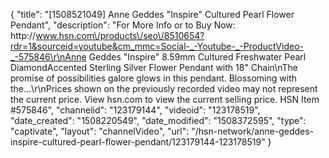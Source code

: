 {
    "title": "[1508521049] Anne Geddes \"Inspire\" Cultured Pearl Flower Pendant",
    "description": "For More Info or to Buy Now: http:\/\/www.hsn.com\/products\/seo\/8510654?rdr=1&sourceid=youtube&cm_mmc=Social-_-Youtube-_-ProductVideo-_-575846\r\nAnne Geddes \"Inspire\" 8.59mm Cultured Freshwater Pearl DiamondAccented Sterling Silver Flower Pendant with 18\" Chain\nThe promise of possibilities galore glows in this pendant. Blossoming with the...\r\nPrices shown on the previously recorded video may not represent the current price.  View hsn.com to view the current selling price. HSN Item #575846",
    "channelid": "123179144",
    "videoid": "123178519",
    "date_created": "1508220549",
    "date_modified": "1508372595",
    "type": "captivate",
    "layout": "channelVideo",
    "url": "\/hsn-network\/anne-geddes-inspire-cultured-pearl-flower-pendant\/123179144-123178519"
}